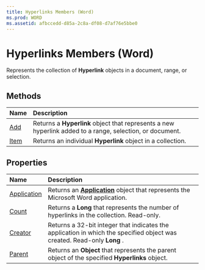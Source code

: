 ```yaml
---
title: Hyperlinks Members (Word)
ms.prod: WORD
ms.assetid: afbccedd-d85a-2c8a-df08-d7af76e5bbe0
---
```



# Hyperlinks Members (Word)
Represents the collection of  **Hyperlink** objects in a document, range, or selection.

## Methods



|**Name**|**Description**|
|:-----|:-----|
|[Add](hyperlinks-add-method-word.md)|Returns a  **Hyperlink** object that represents a new hyperlink added to a range, selection, or document.|
|[Item](hyperlinks-item-method-word.md)|Returns an individual  **Hyperlink** object in a collection.|

## Properties



|**Name**|**Description**|
|:-----|:-----|
|[Application](hyperlinks-application-property-word.md)|Returns an  **[Application](application-object-word.md)** object that represents the Microsoft Word application.|
|[Count](hyperlinks-count-property-word.md)|Returns a  **Long** that represents the number of hyperlinks in the collection. Read-only.|
|[Creator](hyperlinks-creator-property-word.md)|Returns a 32-bit integer that indicates the application in which the specified object was created. Read-only  **Long** .|
|[Parent](hyperlinks-parent-property-word.md)|Returns an  **Object** that represents the parent object of the specified **Hyperlinks** object.|

